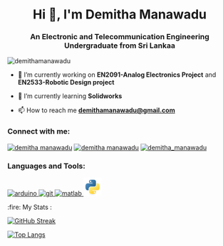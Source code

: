 <h1 align="center">Hi 👋, I'm Demitha Manawadu</h1>
<h3 align="center">An Electronic and Telecommunication Engineering Undergraduate from Sri Lankaa</h3>

<p align="left"> <img src="https://komarev.com/ghpvc/?username=demithamanawadu&label=Profile%20views&color=0e75b6&style=flat" alt="demithamanawadu" /> </p>

- 🔭 I’m currently working on **EN2091-Analog Electronics Project** and **EN2533-Robotic Design project**
- 🌱 I’m currently learning **Solidworks**

- 📫 How to reach me **demithamanawadu@gmail.com**

<h3 align="left">Connect with me:</h3>
<p align="left">
<a href="https://linkedin.com/in/demitha manawadu" target="blank"><img align="center" src="https://raw.githubusercontent.com/rahuldkjain/github-profile-readme-generator/master/src/images/icons/Social/linked-in-alt.svg" alt="demitha manawadu" height="30" width="40" /></a>
<a href="https://fb.com/demitha manawadu" target="blank"><img align="center" src="https://raw.githubusercontent.com/rahuldkjain/github-profile-readme-generator/master/src/images/icons/Social/facebook.svg" alt="demitha manawadu" height="30" width="40" /></a>
<a href="https://instagram.com/demitha_manawadu" target="blank"><img align="center" src="https://raw.githubusercontent.com/rahuldkjain/github-profile-readme-generator/master/src/images/icons/Social/instagram.svg" alt="demitha_manawadu" height="30" width="40" /></a>
</p>

<h3 align="left">Languages and Tools:</h3>
<p align="left"> <a href="https://www.arduino.cc/" target="_blank" rel="noreferrer"> <img src="https://cdn.worldvectorlogo.com/logos/arduino-1.svg" alt="arduino" width="40" height="40"/> </a> <a href="https://git-scm.com/" target="_blank" rel="noreferrer"> <img src="https://www.vectorlogo.zone/logos/git-scm/git-scm-icon.svg" alt="git" width="40" height="40"/> </a> <a href="https://www.mathworks.com/" target="_blank" rel="noreferrer"> <img src="https://upload.wikimedia.org/wikipedia/commons/2/21/Matlab_Logo.png" alt="matlab" width="40" height="40"/> </a> <a href="https://www.python.org" target="_blank" rel="noreferrer"> <img src="https://raw.githubusercontent.com/devicons/devicon/master/icons/python/python-original.svg" alt="python" width="40" height="40"/> </a> </p>
:fire: My Stats :

[![GitHub Streak](http://github-readme-streak-stats.herokuapp.com?user=demithamanawadu&theme=dark&background=000000)](https://git.io/streak-stats)

[![Top Langs](https://github-readme-stats.vercel.app/api/top-langs/?username=demithamanawadu&layout=compact&theme=vision-friendly-dark)](https://github.com/anuraghazra/github-readme-stats)
